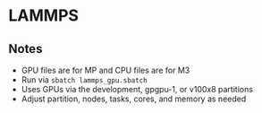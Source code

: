 # LAMMPS

## Notes
- GPU files are for MP and CPU files are for M3
- Run via `sbatch lammps_gpu.sbatch`
- Uses GPUs via the development, gpgpu-1, or v100x8 partitions
- Adjust partition, nodes, tasks, cores, and memory as needed

